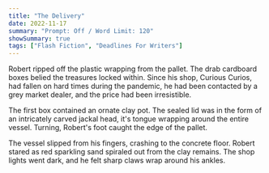 ```yaml
---
title: "The Delivery"
date: 2022-11-17
summary: "Prompt: Off / Word Limit: 120"
showSummary: true
tags: ["Flash Fiction", "Deadlines For Writers"]
---
```


Robert ripped off the plastic wrapping from the pallet. The drab cardboard boxes belied the treasures locked within. Since his shop, Curious Curios, had fallen on hard times during the pandemic, he had been contacted by a grey market dealer, and the price had been irresistible. 

The first box contained an ornate clay pot. The sealed lid was in the form of an intricately carved jackal head, it's tongue wrapping around the entire vessel. Turning, Robert's foot caught the edge of the pallet. 

The vessel slipped from his fingers, crashing to the concrete floor. Robert stared as red sparkling sand spiraled out from the clay remains. The shop lights went dark, and he felt sharp claws wrap around his ankles. 
